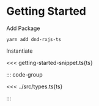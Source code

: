 # Getting Started


Add Package 

```terminal
yarn add dnd-rxjs-ts

```


Instantiate

<<< getting-started-snippet.ts{ts}


::: code-group

<<< ../src/types.ts{ts}

::: 
